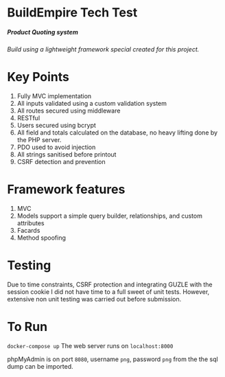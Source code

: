 BuildEmpire Tech Test
======
##### Product Quoting system
###### Build using a lightweight framework special created for this project.

# Key Points
1. Fully MVC implementation
2. All inputs validated using a custom validation system
3. All routes secured using middleware
4. RESTful
5. Users secured using bcrypt
6. All field and totals calculated on the database, no heavy lifting done by the PHP server.
7. PDO used to avoid injection
8. All strings sanitised before printout
9. CSRF detection and prevention

# Framework features
1. MVC
2. Models support a simple query builder, relationships, and custom attributes
3. Facards
4. Method spoofing

# Testing
Due to time constraints, CSRF protection and integrating GUZLE with the session cookie I did not have time to a full sweet of unit tests. However, extensive non unit testing was carried out before submission.

# To Run

`docker-compose up`
The web server runs on `localhost:8000`

phpMyAdmin is on port `8080`, username `png`, password `png` from the the sql dump can be imported.